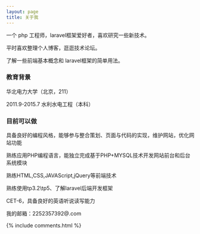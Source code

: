 ```yaml
---
layout: page
title: 关于我
---
```


一个 php 工程师，laravel框架爱好者，喜欢研究一些新技术。
<p>
平时喜欢整理个人博客，逛逛技术论坛。
<p>
了解一些前端基本概念和 laravel框架的简单用法。

<p>

<h3>教育背景 </h3>  

<p>

华北电力大学（北京，211）

<p>


2011.9-2015.7 水利水电工程（本科）

<P>
<p>

<h3> 目前可以做 </h3>  

<p>


<P>
具备良好的编程风格，能够参与整合策划、页面与代码的实现，维护网站，优化网站功能
<p>
<P>
熟练应用PHP编程语言，能独立完成基于PHP+MYSQL技术开发网站前台和后台系统模块
<p>

熟练HTML,CSS,JAVAScript,jQuery等前端技术
<p>
熟练使用tp3.2\tp5、了解laravel后端开发框架
<p>
CET-6，具备良好的英语听说读写能力
<p>

<p>

<p>

<p>

我的邮箱：2252357392@.com

<p>

<p>

<p>


{% include comments.html %}
